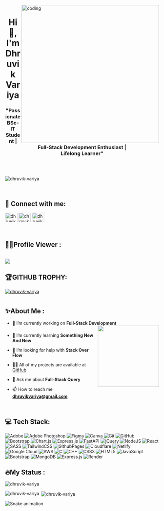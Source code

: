 <img align="right" alt="coding" width="450" src="https://media.tenor.com/NOYF3f82b_gAAAAC/programmer.gif">

<h1 align="center">Hi 👋, I'm Dhruvik Variya</h1>
<h3 align="center">"Passionate BSc-IT Student | <br> Full-Stack Development Enthusiast | <br> Lifelong Learner"</h3>

<br><br>

<p align="left"> <img src="https://komarev.com/ghpvc/?username=dhruvik-variya&label=Profile%20views&color=0e75b6&style=flat" alt="dhruvik-variya" /> </p>

<br>

<h2 align="left">🤍 Connect with me:</h3>
<p align="left">
<a href="https://linkedin.com/in/dhruvik variya" target="blank"><img align="center" src="https://raw.githubusercontent.com/rahuldkjain/github-profile-readme-generator/master/src/images/icons/Social/linked-in-alt.svg" alt="dhruvik variya" height="30" width="40" /></a>
<a href="b.com/dhruvik variya" target="blank"><img align="center" src="https://raw.githubusercontent.com/rahuldkjain/github-profile-readme-generator/master/src/images/icons/Social/facebook.svg" alt="dhruvik variya" height="30" width="40" /></a>
<a href="nstagram.com/dhruvik_variya_07" target="blank"><img align="center" src="https://raw.githubusercontent.com/rahuldkjain/github-profile-readme-generator/master/src/images/icons/Social/instagram.svg" alt="dhruvik_variya_07" height="30" width="40" /></a>
</p>
<br>
  <h2><font>🧑‍🎓Profile Viewer :</font></h2> <br>
  <img src="https://profile-counter.glitch.me/dhruvik-variya/count.svg?"/>
<br>

## 🏆GITHUB TROPHY: 

<p align="left"> <a href="https://github.com/ryo-ma/github-profile-trophy"><img src="https://github-profile-trophy.vercel.app/?username=dhruvik-variya" alt="dhruvik-variya" /></a> </p>

<p align="left"> <a href="https://twitter.com/" target="blank"><img src="https://img.shields.io/twitter/follow/?logo=twitter&style=for-the-badge" alt="" /></a> </p>

<font><h2>✨About Me :</h2></font>
- 🔭 I’m currently working on **Full-Stack Development**  
  <img height="200" src="https://i.imgflip.com/65efzo.gif"   align="right" />
 

###

- 🌱 I’m currently learning **Something New And New**

- 🤝 I’m looking for help with **Stack Over Flow**

- 👨‍💻 All of my projects are available at [GitHub](GitHub)

- 💬 Ask me about **Full-Stack Query**

- 📫 How to reach me **dhruvikvariya@gmail.com**

<br>

<h2 align="left">💻 Tech Stack:</h3>
<p align="left"> <p><img src="https://img.shields.io/badge/adobe-%23FF0000.svg?style=flat&amp;logo=adobe&amp;logoColor=white" alt="Adobe"> <img src="https://img.shields.io/badge/adobe%20photoshop-%2331A8FF.svg?style=flat&amp;logo=adobe%20photoshop&amp;logoColor=white" alt="Adobe Photoshop"> <img src="https://img.shields.io/badge/figma-%23F24E1E.svg?style=flat&amp;logo=figma&amp;logoColor=white" alt="Figma"> <img src="https://img.shields.io/badge/Canva-%2300C4CC.svg?style=flat&amp;logo=Canva&amp;logoColor=white" alt="Canva"> <img src="https://img.shields.io/badge/git-%23F05033.svg?style=flat&amp;logo=git&amp;logoColor=white" alt="Git"> <img src="https://img.shields.io/badge/github-%23121011.svg?style=flat&amp;logo=github&amp;logoColor=white" alt="GitHub"> <img src="https://img.shields.io/badge/bootstrap-%238511FA.svg?style=flat&amp;logo=bootstrap&amp;logoColor=white" alt="Bootstrap"> <img src="https://img.shields.io/badge/chart.js-F5788D.svg?style=flat&amp;logo=chart.js&amp;logoColor=white" alt="Chart.js"> <img src="https://img.shields.io/badge/express.js-%23404d59.svg?style=flat&amp;logo=express&amp;logoColor=%2361DAFB" alt="Express.js"> <img src="https://img.shields.io/badge/FastAPI-005571?style=flat&amp;logo=fastapi" alt="FastAPI"> <img src="https://img.shields.io/badge/jquery-%230769AD.svg?style=flat&amp;logo=jquery&amp;logoColor=white" alt="jQuery"> <img src="https://img.shields.io/badge/node.js-6DA55F?style=flat&amp;logo=node.js&amp;logoColor=white" alt="NodeJS"> <img src="https://img.shields.io/badge/react-%2320232a.svg?style=flat&amp;logo=react&amp;logoColor=%2361DAFB" alt="React"> <img src="https://img.shields.io/badge/SASS-hotpink.svg?style=flat&amp;logo=SASS&amp;logoColor=white" alt="SASS"> <img src="https://img.shields.io/badge/tailwindcss-%2338B2AC.svg?style=flat&amp;logo=tailwind-css&amp;logoColor=white" alt="TailwindCSS"> <img src="https://img.shields.io/badge/github%20pages-121013?style=flat&amp;logo=github&amp;logoColor=white" alt="GithubPages"> <img src="https://img.shields.io/badge/Cloudflare-F38020?style=flat&amp;logo=Cloudflare&amp;logoColor=white" alt="Cloudflare"> <img src="https://img.shields.io/badge/netlify-%23000000.svg?style=flat&amp;logo=netlify&amp;logoColor=#00C7B7" alt="Netlify"> <img src="https://img.shields.io/badge/GoogleCloud-%234285F4.svg?style=flat&amp;logo=google-cloud&amp;logoColor=white" alt="Google Cloud"> <img src="https://img.shields.io/badge/AWS-%23FF9900.svg?style=flat&amp;logo=amazon-aws&amp;logoColor=white" alt="AWS"> <img src="https://img.shields.io/badge/c-%2300599C.svg?style=flat&amp;logo=c&amp;logoColor=white" alt="C"> <img src="https://img.shields.io/badge/c++-%2300599C.svg?style=flat&amp;logo=c%2B%2B&amp;logoColor=white" alt="C++"> <img src="https://img.shields.io/badge/css3-%231572B6.svg?style=flat&amp;logo=css3&amp;logoColor=white" alt="CSS3"> <img src="https://img.shields.io/badge/html5-%23E34F26.svg?style=flat&amp;logo=html5&amp;logoColor=white" alt="HTML5"> <img src="https://img.shields.io/badge/javascript-%23323330.svg?style=flat&amp;logo=javascript&amp;logoColor=%23F7DF1E" alt="JavaScript"> <img src="https://img.shields.io/badge/bootstrap-%238511FA.svg?style=flat&amp;logo=bootstrap&amp;logoColor=white" alt="Bootstrap">  <img src="https://img.shields.io/badge/MongoDB-%234ea94b.svg?style=flat&amp;logo=mongodb&amp;logoColor=white" alt="MongoDB"> <img src="https://img.shields.io/badge/express.js-%23404d59.svg?style=flat&amp;logo=express&amp;logoColor=%2361DAFB" alt="Express.js"> <img src="https://img.shields.io/badge/Render-%46E3B7.svg?style=flat&amp;logo=render&amp;logoColor=white" alt="Render"></p> </p>

<font><h2>🔥My Status :</h2></font>
<p><img align="center" src="https://github-readme-streak-stats.herokuapp.com/?user=dhruvik-variya&" alt="dhruvik-variya" /></p>

<p><img align="left" src="https://github-readme-stats.vercel.app/api/top-langs?username=dhruvik-variya&show_icons=true&locale=en&layout=compact" alt="dhruvik-variya" /></p>

<p>&nbsp;<img align="center" src="https://github-readme-stats.vercel.app/api?username=dhruvik-variya&show_icons=true&locale=en" alt="dhruvik-variya" /></p>

<img src="https://raw.githubusercontent.com/Sutil/Sutil/2b2fad3bf54522bb30c8c170591fc68ff51b69e6/github-contribution-grid-snake2.svg" alt="Snake animation" style="max-width: 100%;">
